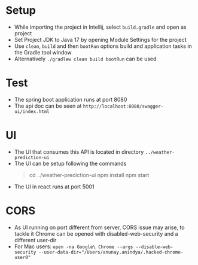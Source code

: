 # Setup
* While importing the project in Intellij, select `build.gradle` and open as project
* Set Project JDK to Java 17 by opening Module Settings for the project
* Use `clean`, `build` and then `bootRun` options build and application tasks in the Gradle tool window
* Alternatively `./gradlew clean build bootRun` can be used

# Test
* The spring boot application runs at port 8080
* The api doc can be seen at `http://localhost:8080/swagger-ui/index.html`

# UI
* The UI that consumes this API is located in directory `../weather-prediction-ui`
* The UI can be setup following the commands
    > cd ../weather-prediction-ui
    > npm install
    > npm start
* The UI in react runs at port 5001

# CORS
* As UI running on port different from server, CORS issue may arise, to tackle it Chrome can be opened with disabled-web-security and a different user-dir
* For Mac users: `open -na Google\ Chrome --args --disable-web-security --user-data-dir="/Users/anunay.anindya/.hacked-chrome-user0"`
